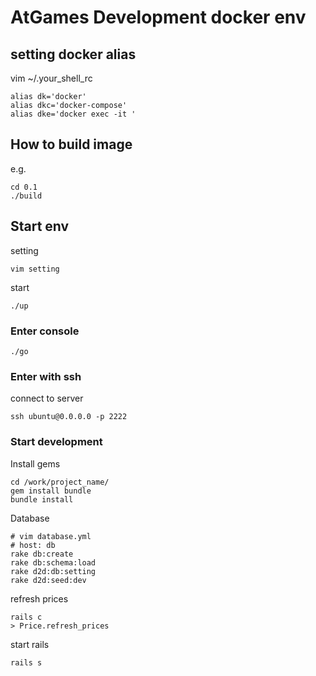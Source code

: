 # AtGames Development docker env

## setting docker alias
vim ~/.your_shell_rc
```
alias dk='docker'
alias dkc='docker-compose'
alias dke='docker exec -it '
```

## How to build image
e.g.
```
cd 0.1
./build
```

## Start env
setting
```
vim setting
```

start
```
./up
```

### Enter console
```
./go
```

### Enter with ssh
connect to server
```
ssh ubuntu@0.0.0.0 -p 2222
```

### Start development
Install gems
```
cd /work/project_name/
gem install bundle
bundle install
```

Database
```
# vim database.yml
# host: db
rake db:create
rake db:schema:load
rake d2d:db:setting
rake d2d:seed:dev
```

refresh prices
```
rails c
> Price.refresh_prices
```

start rails
```
rails s
```
